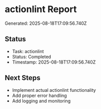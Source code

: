# actionlint Report

Generated: 2025-08-18T17:09:56.740Z

## Status
- Task: actionlint
- Status: Completed
- Timestamp: 2025-08-18T17:09:56.740Z

## Next Steps
- Implement actual actionlint functionality
- Add proper error handling
- Add logging and monitoring
